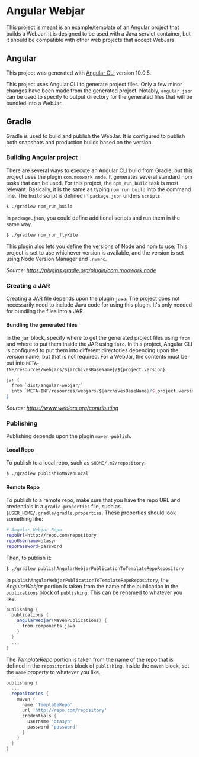 Angular Webjar
==============

This project is meant is an example/template of an Angular project
that builds a WebJar.  It is designed to be used with a Java servlet
container, but it should be compatible with other web projects that
accept WebJars.

Angular
-------

This project was generated with
[Angular CLI](https://github.com/angular/angular-cli) version 10.0.5.

This project uses Angular CLI to generate project files.  Only a few
minor changes have been made from the generated project.  Notably,
`angular.json` can be used to specify to output directory for the
generated files that will be bundled into a WebJar.

Gradle
------

Gradle is used to build and publish the WebJar.  It is configured to
publish both snapshots and production builds based on the version.

### Building Angular project

There are several ways to execute an Angular CLI build from Gradle,
but this project uses the plugin `com.moowork.node`.  It generates
several standard npm tasks that can be used.  For this project,
the `npm_run_build` task is most relevant.  Basically, it is the
same as typing `npm run build` into the command line.  The `build`
script is defined in `package.json` unders `scripts`.

```bash
$ ./gradlew npm_run_build
```

In `package.json`, you could define additional scripts and run
them in the same way.

```bash
$ ./gradlew npm_run_flyKite
```

This plugin also lets you define the versions of Node and npm
to use.  This project is set to use whichever version is
available, and the version is set using Node Version Manager
and `.nvmrc`.

_Source: https://plugins.gradle.org/plugin/com.moowork.node_

### Creating a JAR

Creating a JAR file depends upon the plugin `java`.  The project
does not necessarily need to include Java code for using this
plugin.  It's only needed for bundling the files into a JAR.

#### Bundling the generated files

In the `jar` block, specify where to get the generated project files
using `from` and where to put them inside the JAR using `into`.  In
this project, Angular CLI is configured to put them into different
directories depending upon the version name, but that is not
required.  For a WebJar, the contents must be put into
`META-INF/resources/webjars/${archivesBaseName}/${project.version}`.

```groovy
jar {
  from `dist/angular-webjar/`
  into `META-INF/resources/webjars/${archivesBaseName}/${project.version}`
}
```

_Source: https://www.webjars.org/contributing_

### Publishing

Publishing depends upon the plugin `maven-publish`.

#### Local Repo

To publish to a local repo, such as `$HOME/.m2/repository`:

```bash
$ ./gradlew publishToMavenLocal
```

#### Remote Repo

To publish to a remote repo, make sure that you have the repo URL
and credentials in a `gradle.properties` file, such as
`$USER_HOME/.gradle/gradle.properties`.  These properties should
look something like:

```bash
# Angular Webjar Repo
repoUrl=http://repo.com/repository
repoUsername=otasyn
repoPassword=password
```

Then, to publish it:

```bash
$ ./gradlew publishAngularWebjarPublicationToTemplateRepoRepository
```

In `publishAngularWebjarPublicationToTemplateRepoRepository`, the
_AngularWebjar_ portion is taken from the name of the publication
in the `publications` block of `publishing`.  This can be renamed
to whatever you like.

```groovy
publishing {
  publications {
    angularWebjar(MavenPublications) {
      from components.java
    }
  }
  ...
}
```

The _TemplateRepo_ portion is taken from the name of the repo that
is defined in the `repositories` block of `publishing`.  Inside
the `maven` block, set the `name` property to whatever you like.

```groovy
publishing {
  ...
  repositories {
    maven {
      name 'TemplateRepo'
      url 'http://repo.com/repository'
      credentials {
        username 'otasyn'
        password 'password'
      }
    }
  }
}
```
